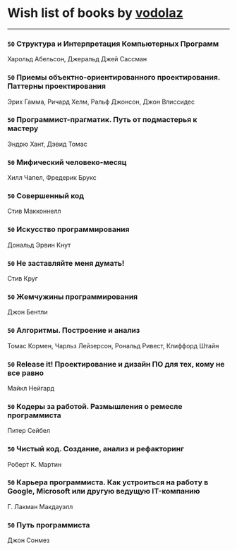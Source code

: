 # Wish list of books by [vodolaz](https://plus.google.com/100814312071069684938)
---

### `50` Структура и Интерпретация Компьютерных Программ
Харольд Абельсон, Джеральд Джей Сассман

### `50` Приемы объектно-ориентированного проектирования. Паттерны проектирования
Эрих Гамма, Ричард Хелм, Ральф Джонсон, Джон Влиссидес

### `50` Программист-прагматик. Путь от подмастерья к мастеру
Эндрю Хант, Дэвид Томас

### `50` Мифический человеко-месяц
Хилл Чапел, Фредерик Брукс

### `50` Совершенный код
Стив Макконнелл

### `50` Искусство программирования
Дональд Эрвин Кнут

### `50` Не заставляйте меня думать!
Стив Круг

### `50` Жемчужины программирования
Джон Бентли

### `50` Алгоритмы. Построение и анализ
Томас Кормен, Чарльз Лейзерсон, Рональд Ривест, Клиффорд Штайн

### `50` Release it! Проектирование и дизайн ПО для тех, кому не все равно
Майкл Нейгард

### `50` Кодеры за работой. Размышления о ремесле программиста
Питер Сейбел

### `50` Чистый код. Создание, анализ и рефакторинг
Роберт К. Мартин

### `50` Карьера программиста. Как устроиться на работу в Google, Microsoft или другую ведущую IT-компанию
Г. Лакман Макдауэлл

### `50` Путь программиста
Джон Сонмез

